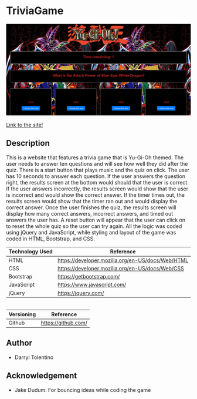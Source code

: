 # TriviaGame
![New Screenshot](assets/images/TriviaGame.png "Screenshot of Trivia Game Website")

[Link to the site!](https://darryljltolentino.github.io/TriviaGame/)

## Description
This is a website that features a trivia game that is Yu-Gi-Oh themed. The user needs to answer ten questions and will see how well they did after the quiz. There is a start button that plays music and the quiz on click. The user has 10 seconds to answer each question. If the user answers the question right, the results screen at the bottom would should that the user is correct. If the user answers incorrectly, the results screen would show that the user is incorrect and would show the correct answer. If the timer times out, the results screen would show that the timer ran out and would display the correct answer. Once the user finishes the quiz, the results screen will display how many correct answers, incorrect answers, and timed out answers the user has. A reset button will appear that the user can click on to reset the whole quiz so the user can try again. All the logic was coded using jQuery and JavaScript, while styling and layout of the game was coded in HTML, Bootstrap, and CSS.

| Technology Used | Reference |
| --------------- | --------- |
| HTML | https://developer.mozilla.org/en-US/docs/Web/HTML |
| CSS | https://developer.mozilla.org/en-US/docs/Web/CSS |
| Bootstrap | https://getbootstrap.com/ |
| JavaScript | https://www.javascript.com/ |
| jQuery | https://jquery.com/ |

######
| Versioning | Reference |
| ---------- | --------- |
| Github | https://github.com/ |

## Author
- Darryl Tolentino

## Acknowledgement
- Jake Dudum: For bouncing ideas while coding the game